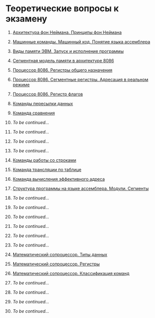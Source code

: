 # Теоретические вопросы к экзамену

01. [Архитектура фон Неймана. Принципы фон Неймана
](question-01.md)

02. [Машинные команды. Машинный код. Понятие языка ассемблера
](question-02.md)

03. [Виды памяти ЭВМ. Запуск и исполнение программы
](question-03.md)

04. [Сегментная модель памяти в архитектуре 8086
](question-04.md)

05. [Процессор 8086. Регистры общего назначения
](question-05.md)

06. [Процессор 8086. Сегментные регистры. Адресация в реальном режиме
](question-06.md)

07. [Процессор 8086. Регистр флагов
](question-07.md)

08. [Команды пересылки данных
](question-08.md)

09. [Команда сравнения
](question-09.md)

10. _To be continued..._
11. _To be continued..._
12. _To be continued..._
13. _To be continued..._

14. [Команды работы со строками
](question-14.md)

15. [Команда трансляции по таблице
](question-15.md)

16. [Команда вычисления эффективного адреса
](question-16.md)

17. [Структура программы на языке ассемблера. Модули. Сегменты
](question-17.md)

18. _To be continued..._
19. _To be continued..._
20. _To be continued..._
21. _To be continued..._
22. _To be continued..._
23. _To be continued..._

24. [Математический сопроцессор. Типы данных
](question-24.md)

25. [Математический сопроцессор. Регистры
](question-25.md)

26. [Математический сопроцессор. Классификация команд
](question-26.md)

27. _To be continued..._
28. _To be continued..._
29. _To be continued..._
30. _To be continued..._
